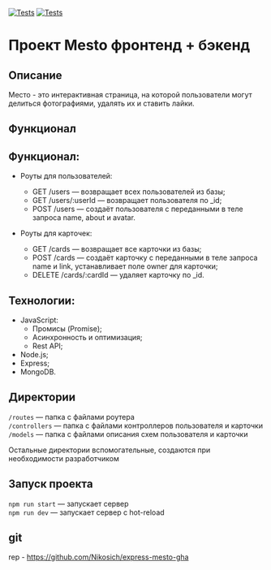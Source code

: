 [![Tests](../../actions/workflows/tests-13-sprint.yml/badge.svg)](../../actions/workflows/tests-13-sprint.yml) [![Tests](../../actions/workflows/tests-14-sprint.yml/badge.svg)](../../actions/workflows/tests-14-sprint.yml)
# Проект Mesto фронтенд + бэкенд

## Описание 

Место - это интерактивная страница, на которой пользователи могут делиться фотографиями, удалять их и ставить лайки. 

## Функционал 

## Функционал:
- Роуты для пользователей:
  - GET /users — возвращает всех пользователей из базы;
  - GET /users/:userId — возвращает пользователя по _id;
  - POST /users — создаёт пользователя с переданными в теле запроса name, about и avatar.

- Роуты для карточек:
  - GET /cards — возвращает все карточки из базы;
  - POST /cards — создаёт карточку с переданными в теле запроса name и link, устанавливает поле owner для карточки;
  - DELETE /cards/:cardId — удаляет карточку по _id.

## Технологии:
- JavaScript:
  - Промисы (Promise);
  - Асинхронность и оптимизация;
  - Rest API;
- Node.js;
- Express;
- MongoDB.

## Директории

`/routes` — папка с файлами роутера  
`/controllers` — папка с файлами контроллеров пользователя и карточки   
`/models` — папка с файлами описания схем пользователя и карточки  
  
Остальные директории вспомогательные, создаются при необходимости разработчиком

## Запуск проекта

`npm run start` — запускает сервер   
`npm run dev` — запускает сервер с hot-reload

## git 

rep - https://github.com/Nikosich/express-mesto-gha
